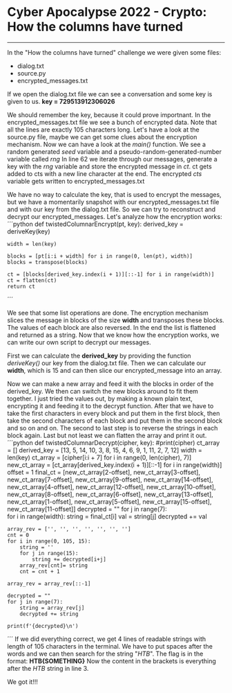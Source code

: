 # Cyber Apocalypse 2022 - Crypto: How the columns have turned
--------------------------------------------------------------

In the "How the columns have turned" challenge we were given some files:
+ dialog.txt
+ source.py
+ encrypted_messages.txt

If we open the dialog.txt file we can see a conversation and some key is given to us.
**key = 729513912306026**

We should remember the key, because it could prove importnant.
In the encrypted_messages.txt file we see a bunch of encrypted data. Note that all the lines are exactly 105 characters long.
Let's have a look at the source.py file, maybe we can get some clues about the encryption mechanism.
Now we can have a look at the *main()* function.
We see a random generated *seed* variable and a pseudo-random-generated-number variable called *rng*
In line 62 we iterate through our messages, generate a key with the *rng* variable and store the encrypted message in *ct*.
ct gets added to cts with a new line character at the end. The encrypted *cts* variable gets written to encrypted_messages.txt

We have no way to calculate the key, that is used to encrypt the messages, but we have a momentarily snapshot with our encrypted_messages.txt file
and with our key from the dialog.txt file. So we can try to reconstruct and decrypt our encrypted_messages.
Let's analyze how the encryption works:
´´´python
def twistedColumnarEncrypt(pt, key):
    derived_key = deriveKey(key)

    width = len(key)

    blocks = [pt[i:i + width] for i in range(0, len(pt), width)]
    blocks = transpose(blocks)

    ct = [blocks[derived_key.index(i + 1)][::-1] for i in range(width)]
    ct = flatten(ct)
    return ct
´´´

We see that some list operations are done. The encryption mechanism slices the message in blocks of the size **width** and transposes these blocks.
The values of each block are also reversed. In the end the list is flattened and returned as a string.
Now that we know how the encryption works, we can write our own script to decrypt our messages.

First we can calculate the **derived_key** by providing the function *deriveKey()* our key from the dialog.txt file.
Then we can calculate our **width**, which is 15 and can then slice our encrypted_message into an array.

Now we can make a new array and feed it with the blocks in order of the derived_key.
We then can switch the new blocks around to fit them together. I just tried the values out, by making a known plain text,
encrypting it and feeding it to the decrypt function.
After that we have to take the first characters in every block and put them in the first block, then take the second characters of each block and put them in the second block and so on and on.
The second to last step is to reverse the strings in each block again.
Last but not least we can flatten the array and print it out.
´´´python
def twistedColumnarDecrypt(cipher, key):
    #print(cipher)
    ct_array = []
    derived_key = [13, 5, 14, 10, 3, 8, 15, 4, 6, 9, 1, 11, 2, 7, 12]
    width = len(key)
    ct_array = [cipher[i:i + 7] for i in range(0, len(cipher), 7)]
    new_ct_array = [ct_array[derived_key.index(i + 1)][::-1] for i in range(width)]
    offset = 1
    final_ct = [new_ct_array[2-offset], new_ct_array[3-offset], new_ct_array[7-offset], new_ct_array[9-offset], new_ct_array[14-offset], new_ct_array[4-offset], new_ct_array[12-offset], new_ct_array[10-offset], new_ct_array[8-offset], new_ct_array[6-offset], new_ct_array[13-offset], new_ct_array[1-offset], new_ct_array[5-offset], new_ct_array[15-offset], new_ct_array[11-offset]]
    decrypted = ""
    for j in range(7):    
        for i in range(width):
            string = final_ct[i]
            val = string[j]
            decrypted += val

    array_rev = ['', '', '', '', '', '', '']
    cnt = 0
    for i in range(0, 105, 15):
        string = ''
        for j in range(15):
            string += decrypted[i+j]
        array_rev[cnt]= string
        cnt = cnt + 1

    array_rev = array_rev[::-1]

    decrypted = ""
    for j in range(7):    
        string = array_rev[j]
        decrypted += string

    print(f'{decrypted}\n')
´´´
If we did everything correct, we get 4 lines of readable strings with length of 105 characters in the terminal.
We have to put spaces after the words and we can then search for the string "*HTB*".
The flag is in the format: **HTB{SOMETHING}**
Now the content in the brackets is everything after the *HTB* string in line 3.

We got it!!!